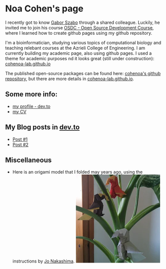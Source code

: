 # Noa Cohen's page

I recently got to know [Gabor Szabo](https://github.com/szabgab/) through a shared colleague. Luckily, he invited me to join his course [OSDC - Open Source Development Course](https://osdc.code-maven.com/), where I learned how to create github pages using my github repository.

I'm a bioinformatician, studying various topics of computational biology and teaching relebant courses at the Azrieli College of Engineering.
I am currently building my academic page, also using github pages. I used a theme for academic purposes nd it looks great (still under construction):  [cohenoa-lab.github.io](https://cohenoa-lab.github.io)

The published open-source packages can be found here: [cohenoa's github repository](https://github.com/cohenoa/), but there are more details in [cohenoa-lab.github.io](https://cohenoa-lab.github.io). 

## Some more info:
* [my profile - dev.to](https://dev.to/cohenoa/)
* [my CV](/cv)

## My Blog posts in [dev.to](https://dev.to/)
* [Post #1](https://dev.to/cohenoa/joining-the-open-source-development-course-298k)
* [Post #2](https://dev.to/cohenoa/creating-github-pages-is-easy-1221)

## Miscellaneous 
* Here is an origami model that I folded may years ago, using the instructions by [Jo Nakashima](https://www.youtube.com/watch?v=zbXG4XugaYM).
![](logo.png)
